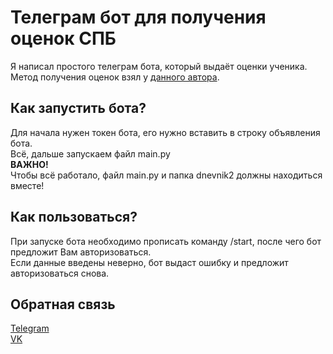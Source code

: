 # Телеграм бот для получения оценок СПБ
Я написал простого телеграм бота, который выдаёт оценки ученика.  
Метод получения оценок взял у [данного автора](https://github.com/newtover/dnevnik).
## Как запустить бота?
Для начала нужен токен бота, его нужно вставить в строку объявления бота.  
Всё, дальше запускаем файл main.py  
**ВАЖНО!**  
Чтобы всё работало, файл main.py и папка dnevnik2 должны находиться вместе!  
## Как пользоваться?
При запуске бота необходимо прописать команду /start, после чего бот предложит Вам авторизоваться.  
Если данные введены неверно, бот выдаст ошибку и предложит авторизоваться снова.  
## Обратная связь
[Telegram](https://t.me/crazi444)  
[VK](https://vk.com/crazi4)
